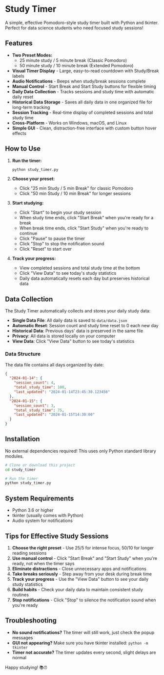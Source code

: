 # Study Timer

A simple, effective Pomodoro-style study timer built with Python and tkinter. Perfect for data science students who need focused study sessions!

## Features

- **Two Preset Modes:**
  - 25 minute study / 5 minute break (Classic Pomodoro)
  - 50 minute study / 10 minute break (Extended Pomodoro)
- **Visual Timer Display** - Large, easy-to-read countdown with Study/Break labels
- **Audio Notifications** - Beeps when study/break sessions complete
- **Manual Control** - Start Break and Start Study buttons for flexible timing
- **Daily Data Collection** - Tracks sessions and study time with automatic daily reset
- **Historical Data Storage** - Saves all daily data in one organized file for long-term tracking
- **Session Tracking** - Real-time display of completed sessions and total study time
- **Cross-Platform** - Works on Windows, macOS, and Linux
- **Simple GUI** - Clean, distraction-free interface with custom button hover effects

## How to Use

1. **Run the timer:**
   ```bash
   python study_timer.py
   ```

2. **Choose your preset:**
   - Click "25 min Study / 5 min Break" for classic Pomodoro
   - Click "50 min Study / 10 min Break" for longer sessions

3. **Start studying:**
   - Click "Start" to begin your study session
   - When study time ends, click "Start Break" when you're ready for a break
   - When break time ends, click "Start Study" when you're ready to continue
   - Click "Pause" to pause the timer
   - Click "Stop" to stop the notification sound
   - Click "Reset" to start over

4. **Track your progress:**
   - View completed sessions and total study time at the bottom
   - Click "View Data" to see today's study statistics
   - Daily data automatically resets each day but preserves historical data

## Data Collection

The Study Timer automatically collects and stores your daily study data:

- **Single Data File**: All daily data is saved to `data/data.json`
- **Automatic Reset**: Session count and study time reset to 0 each new day
- **Historical Data**: Previous days' data is preserved in the same file
- **Privacy**: All data is stored locally on your computer
- **View Data**: Click "View Data" button to see today's statistics

### Data Structure
The data file contains all days organized by date:
```json
{
  "2024-01-14": {
    "session_count": 4,
    "total_study_time": 100,
    "last_updated": "2024-01-14T23:45:30.123456"
  },
  "2024-01-15": {
    "session_count": 3,
    "total_study_time": 75,
    "last_updated": "2024-01-15T14:30:00"
  }
}
```

## Installation

No external dependencies required! This uses only Python standard library modules.

```bash
# Clone or download this project
cd study_timer

# Run the timer
python study_timer.py
```

## System Requirements

- Python 3.6 or higher
- tkinter (usually comes with Python)
- Audio system for notifications

## Tips for Effective Study Sessions

1. **Choose the right preset** - Use 25/5 for intense focus, 50/10 for longer reading sessions
2. **Use manual control** - Click "Start Break" and "Start Study" when you're ready, not when the timer says
3. **Eliminate distractions** - Close unnecessary apps and notifications
4. **Take breaks seriously** - Step away from your desk during break time
5. **Track your progress** - Use the "View Data" button to see your daily study statistics
6. **Build habits** - Check your daily data to maintain consistent study routines
7. **Stop notifications** - Click "Stop" to silence the notification sound when you're ready

## Troubleshooting

- **No sound notifications?** The timer will still work, just check the popup messages
- **GUI not appearing?** Make sure you have tkinter installed: `python -m tkinter`
- **Timer not accurate?** The timer updates every second, slight delays are normal

Happy studying! 📚⏰
